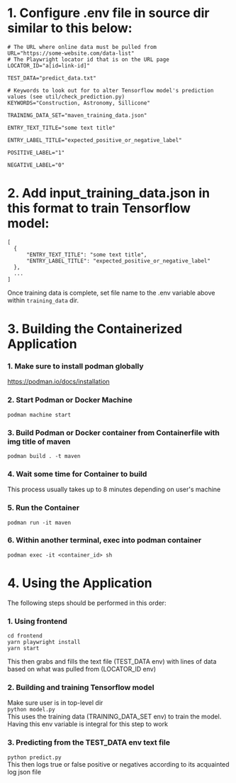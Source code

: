 # 1. Configure .env file in source dir similar to this below:
```.env
# The URL where online data must be pulled from
URL="https://some-website.com/data-list" 
# The Playwright locator id that is on the URL page 
LOCATOR_ID="a[id=link-id]"

TEST_DATA="predict_data.txt"

# Keywords to look out for to alter Tensorflow model's prediction values (see util/check_prediction.py)
KEYWORDS="Construction, Astronomy, Sillicone"

TRAINING_DATA_SET="maven_training_data.json"

ENTRY_TEXT_TITLE="some text title"

ENTRY_LABEL_TITLE="expected_positive_or_negative_label"

POSITIVE_LABEL="1"

NEGATIVE_LABEL="0"
```
# 2. Add input_training_data.json in this format to train Tensorflow model:
```
[
  {
      "ENTRY_TEXT_TITLE": "some text title",
      "ENTRY_LABEL_TITLE": "expected_positive_or_negative_label" 
  },
  ...
]
```

Once training data is complete, set file name to the .env variable above within `training_data` dir.
# 3. Building the Containerized Application
### 1. Make sure to install podman globally
https://podman.io/docs/installation

### 2. Start Podman or Docker Machine
`podman machine start`

### 3. Build Podman or Docker container from Containerfile with img title of maven
`podman build . -t maven`

### 4. Wait some time for Container to build
This process usually takes up to 8 minutes depending on user's machine

### 5. Run the Container
`podman run -it maven`

### 6. Within another terminal, exec into podman container
`podman exec -it <container_id> sh`

# 4. Using the Application
The following steps should be performed in this order:
### 1. Using frontend
`cd frontend` \
`yarn playwright install` \
`yarn start`

This then grabs and fills the text file (TEST_DATA env) with lines of data based on what was pulled from (LOCATOR_ID env)
### 2. Building and training Tensorflow model
Make sure user is in top-level dir \
`python model.py` \
This uses the training data (TRAINING_DATA_SET env) to train the model. Having this env variable is integral for this step to work
### 3. Predicting from the TEST_DATA env text file
`python predict.py` \
This then logs true or false positive or negatives according to its acquainted log json file